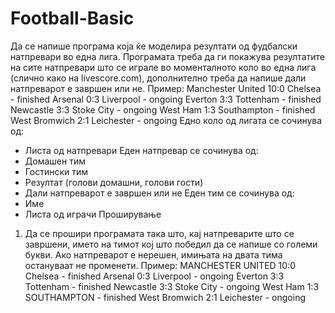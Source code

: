 # Football-Basic

Да се напише програма која ќе моделира резултати од фудбалски натпревари во една лига. Програмата треба да ги покажува резултатите на сите натпревари што се играле во моменталното коло во една лига (слично како на livescore.com), дополнително треба да напише дали натпреварот е завршен или не.
Пример:
Manchester United 10:0 Chelsea - finished
Arsenal 0:3 Liverpool - ongoing
Everton 3:3 Tottenham - finished
Newcastle 3:3 Stoke City - ongoing
West Ham 1:3 Southampton - finished
West Bromwich 2:1 Leichester - ongoing
Едно коло од лигата се сочинува од:
- Листа од натпревари
Еден натпревар се сочинува од:
- Домашен тим
- Гостински тим
- Резултат (голови домашни, голови гости)
- Дали натпреварот е завршен или не
Еден тим се сочинува од:
- Име
- Листа од играчи
Проширување
1) Да се прошири програмата така што, кај натпреварите што се завршени, името на тимот кој што победил да се напише со големи букви. Ако натпреварот е нерешен, имињата на двата тима остануваат не променети.
Пример:
MANCHESTER UNITED 10:0 Chelsea - finished 
Arsenal 0:3 Liverpool - ongoing 
Everton 3:3 Tottenham - finished 
Newcastle 3:3 Stoke City - ongoing 
West Ham 1:3 SOUTHAMPTON - finished 
West Bromwich 2:1 Leichester - ongoing
